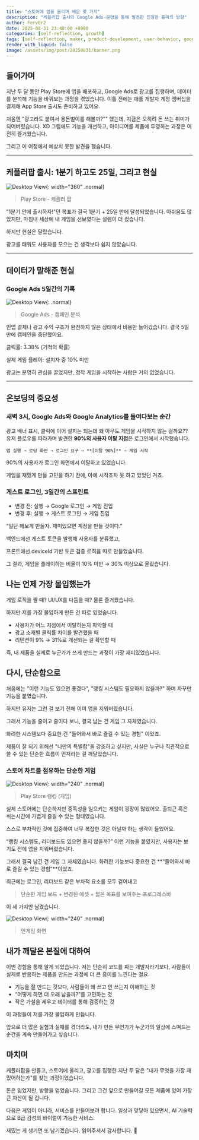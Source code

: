 ```yaml
---
title: "스토어에 앱을 올리며 배운 몇 가지"
description: "케플러팝 출시와 Google Ads 운영을 통해 발견한 진정한 흥미의 방향"
author: Ferv0r2
date: 2025-08-31 23:40:00 +0900
categories: [self-reflection, growth]
tags: [self-reflection, maker, product-development, user-behavior, google-ads, kepler-pop, personal-development]
render_with_liquid: false
image: /assets/img/post/20250831/banner.png
---
```


## **들어가며**

지난 두 달 동안 Play Store에 앱을 배포하고, Google Ads로 광고를 집행하며, 데이터를 분석해 기능을 바꿔보는 과정을 겪었습니다.
이틀 전에는 애플 개발자 계정 멤버십을 결제해 App Store 출시도 준비하고 있어요.

처음엔 "광고라도 붙여서 용돈벌이를 해볼까?"" 했는데, 지금은 오히려 돈 쓰는 취미가 되어버렸습니다. XD
그럼에도 기능을 개선하고, 아이디어를 제품에 투영하는 과정은 여전히 즐거웠습니다.

그리고 이 여정에서 예상치 못한 발견을 했습니다.

---

## **케플러팝 출시: 1분기 하고도 25일, 그리고 현실**

![Desktop View](/assets/img/post/20250831/playstore.jpg){: width="360" .normal}
> Play Store - 케플러 팝

"1분기 안에 출시하자!"던 목표가 결국 1분기 + 25일 만에 달성되었습니다.
아쉬움도 많았지만, 마침내 세상에 내 게임을 선보였다는 설렘이 더 컸습니다.

하지만 현실은 달랐습니다.

광고를 태워도 사용자를 모으는 건 생각보다 쉽지 않았습니다.


---

## **데이터가 말해준 현실**

### **Google Ads 5일간의 기록**

![Desktop View](/assets/img/post/20250831/campaign.png){: .normal}
>  Google Ads - 캠페인 분석

인앱 결제나 광고 수익 구조가 완전하지 않은 상태에서 비용만 늘어갔습니다.
결국 5일 만에 캠페인을 중단했어요.

클릭률: 3.38% (기적의 확률)

실제 게임 플레이: 설치자 중 10% 미만

광고는 분명히 관심을 끌었지만, 정작 게임을 시작하는 사람은 거의 없었습니다.

---

## **온보딩의 중요성**

### **새벽 3시, Google Ads와 Google Analytics를 들여다보는 순간**

광고 배너 표시, 클릭에 이어 설치는 되는데 왜 아무도 게임을 시작하지 않는 걸까요??
유저 플로우를 따라가며 발견한 **90%의 사용자 이탈 지점**은 로그인에서 시작했습니다.

```
앱 실행 → 로딩 화면 → 로그인 요구 → **[이탈 90%]** → 게임 시작
```

90%의 사용자가 로그인 화면에서 이탈하고 있었습니다.

게임을 재밌게 만들 고민을 하기 전에, 아예 시작조차 못 하고 있었던 거죠.

### **게스트 로그인, 3일간의 스프린트**

- 변경 전: 실행 → Google 로그인 → 게임 진입
- 변경 후: 실행 → 게스트 로그인 → 게임 진입

“일단 해보게 만들자. 재미있으면 계정을 만들 것이다.”

백엔드에선 게스트 토큰을 발행해 사용자를 분류했고,

프론트에선 deviceId 기반 토큰 검증 로직을 따로 만들었습니다.

그 결과, 게임을 플레이하는 비율이 10% 미만 → 30% 이상으로 올랐습니다.

## **나는 언제 가장 몰입했는가**

게임 로직을 짤 때? UI/UX를 다듬을 때? 물론 즐거웠습니다.

하지만 저를 가장 몰입하게 만든 건 따로 있었습니다.

- 사용자가 어느 지점에서 이탈하는지 파악할 때
- 광고 소재별 클릭률 차이를 발견했을 때
- 리텐션이 9% → 31%로 개선되는 걸 확인할 때

즉, 내 제품을 실제로 누군가가 쓰게 만드는 과정이 가장 재미있었습니다.

## **다시, 단순함으로**

처음에는 "이런 기능도 있으면 좋겠다", "랭킹 시스템도 필요하지 않을까?" 하며 자꾸만 기능을 붙였습니다.

하지만 유저는 그런 걸 보기 전에 이미 앱을 지워버렸습니다.

그래서 기능을 줄이고 줄이다 보니, 결국 남는 건 게임 그 자체였습니다.

화려한 시스템보다 중요한 건 "들어와서 바로 즐길 수 있는 경험" 이었죠.

제품이 잘 되기 위해선 "나만의 특별함"을 강조하고 싶지만,
사실은 누구나 직관적으로 쓸 수 있는 단순한 흐름이 먼저라는 걸 깨달았습니다.

### **스토어 차트를 점유하는 단순한 게임**

![Desktop View](/assets/img/post/20250831/chart.png){: width="240" .normal}
>  Play Store 랭킹 (게임)

실제 스토어에는 단순하지만 중독성을 일으키는 게임이 굉장이 많았어요. 출퇴근 혹은 쉬는시간에 가볍게 즐길 수 있는 형태였습니다.

스스로 부차적인 것에 집중하여 너무 복잡한 것은 아닐까 하는 생각이 들었어요.

“랭킹 시스템도, 리더보드도 있으면 좋지 않을까?”
이런 기능을 붙였지만, 사용자는 보기도 전에 앱을 지워버렸습니다.

그래서 결국 남긴 건 게임 그 자체였습니다.
화려한 기능보다 중요한 건 **“들어와서 바로 즐길 수 있는 경험”**이었죠.

최근에는 로그인, 리더보드 같은 부차적 요소를 모두 걷어내고

> 단순한 게임 보드 + 변경된 에셋 + 짧은 목표를 보여주는 프로그레스바

이 세 가지만 남겼습니다.

![Desktop View](/assets/img/post/20250831/game.png){: width="240" .normal}
>  인게임 화면

## **내가 깨달은 본질에 대하여**

이번 경험을 통해 알게 되었습니다.
저는 단순히 코드를 짜는 개발자라기보다, 사람들이 실제로 반응하는 제품을 만드는 과정에 더 큰 흥미를 느낀다는 걸요.

- 기능을 잘 만드는 것보다, 사람들이 왜 쓰고 안 쓰는지 이해하는 것
- “어떻게 하면 더 오래 남을까?”를 고민하는 것
- 작은 가설을 세우고 데이터를 통해 검증하는 것

이 과정들이 저를 가장 몰입하게 만듭니다.

앞으로 더 많은 실험과 실패를 겪더라도,
내가 만든 무언가가 누군가의 일상에 스며드는 순간을 계속 만들어가고 싶습니다.

## **마치며**

케플러팝을 만들고, 스토어에 올리고, 광고를 집행한 지난 두 달은
"내가 무엇을 가장 재밌어하는가"를 찾는 과정이었습니다.

돈은 잃었지만, 방향을 얻었습니다.
그리고 그건 앞으로 만들어갈 모든 제품에 있어 가장 큰 자산이 될 겁니다.

다음은 게임이 아니라, 서비스를 만들어보려 합니다.
일상과 맞닿아 있으면서, AI 기술력으로 B급 감성의 바이럴이 가능한 서비스.

재밌는 게 생기면 또 남기겠습니다.
읽어주셔서 감사합니다. 🙏
